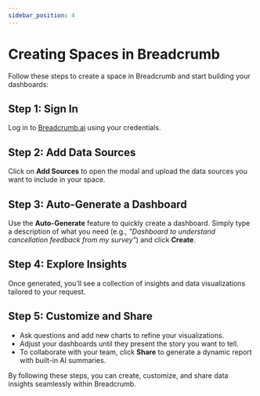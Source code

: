 ```yaml
---
sidebar_position: 4
---
```


# Creating Spaces in Breadcrumb

Follow these steps to create a space in Breadcrumb and start building your dashboards:

## Step 1: Sign In  
Log in to [Breadcrumb.ai](https://breadcrumb.ai) using your credentials.

## Step 2: Add Data Sources  
Click on **Add Sources** to open the modal and upload the data sources you want to include in your space.

## Step 3: Auto-Generate a Dashboard  
Use the **Auto-Generate** feature to quickly create a dashboard. Simply type a description of what you need (e.g., *"Dashboard to understand cancellation feedback from my survey"*) and click **Create**.

## Step 4: Explore Insights  
Once generated, you’ll see a collection of insights and data visualizations tailored to your request.

## Step 5: Customize and Share  
- Ask questions and add new charts to refine your visualizations.  
- Adjust your dashboards until they present the story you want to tell.  
- To collaborate with your team, click **Share** to generate a dynamic report with built-in AI summaries.

By following these steps, you can create, customize, and share data insights seamlessly within Breadcrumb.